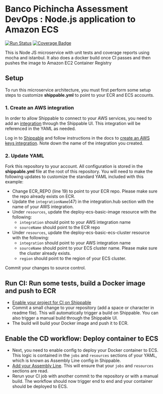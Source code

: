 # Banco Pichincha Assessment DevOps : Node.js application to Amazon ECS

[![Run Status](https://api.shippable.com/projects/58f6fcddd1780a07007bba3f/badge?branch=master)](https://app.shippable.com/github/devops-recipes/deploy-ecs-basic) [![Coverage Badge](https://api.shippable.com/projects/58f6fcddd1780a07007bba3f/coverageBadge?branch=master)](https://app.shippable.com/github/devops-recipes/deploy-ecs-basic)

This is  Node JS microservice with unit tests and coverage reports using mocha and istanbul. It also does a docker build once CI passes and then pushes the image to Amazon EC2 Container Registry

## Setup

To run this microservice architecture, you must first perform some setup steps to customize **shippable.yml** to point to your ECR and ECS accounts. 

### 1. Create an AWS integration

In order to allow Shippable to connect to your AWS services, you need to add an [integration](http://docs.shippable.com/platform/integration/overview/) through the Shippable UI. This integration will be referenced in the YAML as needed.

Log in to [Shippable](wwww.shippable.com) and follow instructions in the docs to [create an AWS keys integration](http://docs.shippable.com/platform/integration/aws-keys/). Note down the name of the integration you created.

### 2. Update YAML

Fork this repository to your account. 
All configuration is stored in the **shippable.yml** file at the root of this repository. You will need to make the following updates to customize the standard YAML included with this example:
* Change ECR_REPO (line 19) to point to your ECR repo. Please make sure the repo already exists on ECR.
* Update the `integrationName`(47) in the integration.hub section with the name of your AWS integration.
* Under `resources`, update the deploy-ecs-basic-image resource with the following:
   * `integration` should point to your AWS integration name
   * `sourceName` should point to the ECR repo
* Under `resources`, update the deploy-ecs-basic-ecs-cluster resource with the following:
   * `integration` should point to your AWS integration name
   * `sourceName` should point to your ECS cluster name. Please make sure the cluster already exists.
   * `region` should point to the region of your ECS cluster.

Commit your changes to source control.

## Run CI: Run some tests, build a Docker image and push to ECR

* [Enable your project for CI on Shippable](http://docs.shippable.com/ci/enable-project/) 
* Commit a small change to your repository (add a space or character in readme file). This will automatically trigger a build on Shippable. You can also trigger a manual build through the Shippable UI.
* The build will build your Docker image and push it to ECR.

## Enable the CD workflow: Deploy container to ECS

* Next, you need to enable config to deploy your Docker container to ECS. This logic is contained in the `jobs` and `resources` sections of your YAML, which is known as Assembly Line config in Shippable.
* [Add your Assembly Line](http://docs.shippable.com/platform/tutorial/workflow/add-assembly-line/). This will ensure that your `jobs` and `resources` sections are read.
* Rerun your CI job with another commit to the repository or with a manual build. The workflow should now trigger end to end and your container should be deployed to ECS.




